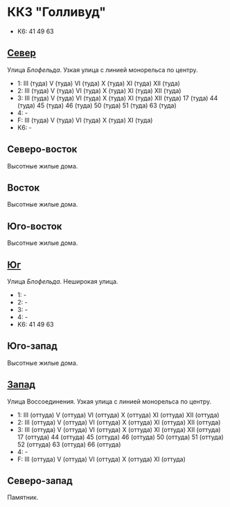 # ККЗ "Голливуд"

* K6:   41  49  63

## [Север](./10515100.md)

Улица *Блофельда*.
Узкая улица с линией монорельса по центру.

* 1:    III (туда)  V (туда)    VI (туда)   X (туда)    XI (туда)
        XII (туда)
* 2:    III (туда)  V (туда)    VI (туда)   X (туда)    XI (туда)
        XII (туда)
* 3:    III (туда)  V (туда)    VI (туда)   X (туда)    XI (туда)
        XII (туда)
        17 (туда)   44 (туда)   45 (туда)   46 (туда)   50 (туда)
        51 (туда)   63 (туда)
* 4:    -
* F:    III (туда)  V (туда)    VI (туда)   X (туда)    XI (туда)
* K6:   -

## Северо-восток

Высотные жилые дома.

## Восток

Высотные жилые дома.

## Юго-восток

Высотные жилые дома.

## [Юг](./515110.md)

Улица *Блофельда*.
Неширокая улица.

* 1:    -
* 2:    -
* 3:    -
* 4:    -
* K6:   41  49  63

## Юго-запад

Высотные жилые дома.

## [Запад](./510100.md)

Улица Воссоединения.
Узкая улица с линией монорельса по центру.

* 1:    III (оттуда)    V (оттуда)      VI (оттуда)     X (оттуда)      XI (оттуда)
        XII (оттуда)
* 2:    III (оттуда)    V (оттуда)      VI (оттуда)     X (оттуда)      XI (оттуда)
        XII (оттуда)
* 3:    III (оттуда)    V (оттуда)      VI (оттуда)     X (оттуда)      XI (оттуда)
        XII (оттуда)
        17 (оттуда)     44 (оттуда)     45 (оттуда)     46 (оттуда)     50 (оттуда)
        51 (оттуда)     52 (оттуда)     63 (оттуда)     66 (оттуда)
* 4:    -
* F:    III (оттуда)    V (оттуда)      VI (оттуда)     X (оттуда)      XI (оттуда)

## Северо-запад

Памятник.
